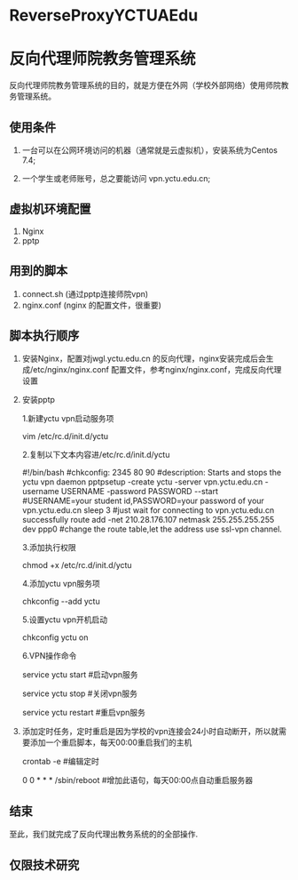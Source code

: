 # ReverseProxyYCTUAEdu
# 反向代理师院教务管理系统

反向代理师院教务管理系统的目的，就是方便在外网（学校外部网络）使用师院教务管理系统。

## 使用条件

1. 一台可以在公网环境访问的机器（通常就是云虚拟机），安装系统为Centos 7.4;

2. 一个学生或老师账号，总之要能访问 vpn.yctu.edu.cn;

## 虚拟机环境配置
1. Nginx
2. pptp

## 用到的脚本
1. connect.sh (通过pptp连接师院vpn)
2. nginx.conf (nginx 的配置文件，很重要)

## 脚本执行顺序
1. 安装Nginx，配置对jwgl.yctu.edu.cn 的反向代理，nginx安装完成后会生成/etc/nginx/nginx.conf 配置文件，参考nginx/nginx.conf，完成反向代理设置
2. 安装pptp

    1.新建yctu vpn启动服务项

    vim /etc/rc.d/init.d/yctu
 
    2.复制以下文本内容进/etc/rc.d/init.d/yctu
 
    #!/bin/bash
    #chkconfig: 2345 80 90
    #description: Starts and stops the yctu vpn daemon
    pptpsetup -create yctu -server vpn.yctu.edu.cn -username USERNAME -password PASSWORD --start #USERNAME=your student id,PASSWORD=your password of your vpn.yctu.edu.cn
    sleep 3 #just wait for connecting to vpn.yctu.edu.cn successfully
    route add -net 210.28.176.107 netmask 255.255.255.255 dev ppp0 #change the route table,let the address use ssl-vpn channel.
 
    3.添加执行权限
 
    chmod +x /etc/rc.d/init.d/yctu
 
    4.添加yctu vpn服务项

    chkconfig --add yctu
 
    5.设置yctu vpn开机启动
 
    chkconfig yctu on
 
    6.VPN操作命令
 
    service yctu start  #启动vpn服务
 
    service yctu stop   #关闭vpn服务
 
    service yctu restart  #重启vpn服务

3. 添加定时任务，定时重启是因为学校的vpn连接会24小时自动断开，所以就需要添加一个重启脚本，每天00:00重启我们的主机

    crontab -e #编辑定时

    0 0 * * * /sbin/reboot  #增加此语句，每天00:00点自动重启服务器

## 结束

至此，我们就完成了反向代理出教务系统的的全部操作.

## 仅限技术研究